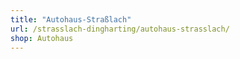 ```yaml
---
title: "Autohaus-Straßlach"
url: /strasslach-dingharting/autohaus-strasslach/
shop: Autohaus
---
```

